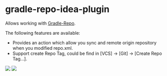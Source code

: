 # gradle-repo-idea-plugin

Allows working with [Gradle-Repo](https://github.com/EastWoodYang/Gradle-Repo).

The following features are available:

* Provides an action which allow you sync and remote origin repository when you modified repo.xml.
* Support create Repo Tag, could be find in [VCS] -> [Git] -> [Create Repo Tag...].

<img src='https://github.com/EastWoodYang/gradle-repo-idea-plugin/blob/master/picture/1.png'/>


<img src='https://github.com/EastWoodYang/gradle-repo-idea-plugin/blob/master/picture/2.png'/>